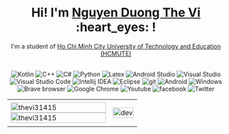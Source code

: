 <div align="center">
	<h1>Hi! I'm <a href="https://github.com/thevi31415">Nguyen Duong The Vi</a> :heart_eyes: !</h1>
	<div>I'm a student of <a href="https://hcmute.edu.vn/">Ho Chi Minh City University of Technology and Education (HCMUTE)</a> </div>
	<br />
	<p>
 
  <img alt="Kotlin" src="https://img.shields.io/badge/-Kotlin-6C3FD2?style=flat-square&logo=kotlin&logoColor=white" /> 

  
  <img alt="C++" src="https://img.shields.io/badge/-C%2B%2B-2088FF?style=flat-square&logo=C%2B%2B&logoColor=white" />
  <img alt="C#" src="https://img.shields.io/badge/-Csharp-A177DC?style=flat-square&logo=csharp&logoColor=white" />
  <img alt="Python" src="https://img.shields.io/badge/-Python-FFD550?style=flat-square&logo=python&logoColor=white" />
  <img alt="Latex" src="https://img.shields.io/badge/-Latex-028181?style=flat-square&logo=latex&logoColor=white" />
  
  <img alt="Android Studio" src="https://img.shields.io/badge/-Android%20Studio-3DDC84?style=flat-square&logo=Android%20Studio&logoColor=white" />
  <img alt="Visual Studio" src="https://img.shields.io/badge/-Visual%20Studio-B179F1?style=flat-square&logo=visual%20studio&logoColor=white" />
  <img alt="Visual Studio Code" src="https://img.shields.io/badge/-Visual%20Studio%20Code-1FA0F1?style=flat-square&logo=visual%20studio%20code&logoColor=white" />
  
  <img alt="Intellij IDEA" src="https://img.shields.io/badge/-Intellij%20IDEA-FE2C5C?style=flat-square&logo=intellij%20IDEA&logoColor=white" />
		<img alt="Eclipse" src="https://img.shields.io/badge/-Eclipse-F99501?style=flat-square&logo=eclipse&logoColor=white" />
		<img alt="git" src="https://img.shields.io/badge/-Git-F05032?style=flat-square&logo=git&logoColor=white" />
		  <img alt="Android" src="https://img.shields.io/badge/-Android-00DD67?style=flat-square&logo=android&logoColor=white" />
  <img alt="Windows" src="https://img.shields.io/badge/-Windows-0084DE?style=flat-square&logo=windows&logoColor=white" />
		
  <img alt="Brave browser" src="https://img.shields.io/badge/-Brave_Browser-FB542B?style=flat-square&logo=brave&logoColor=white" />
  <img alt="Google Chrome" src="https://img.shields.io/badge/-Google%20Chrome-DD3628?style=flat-square&logo=google%20chrome&logoColor=white" />
  <img alt="Youtube" src="https://img.shields.io/badge/-Youtube-FF0000?style=flat-square&logo=youtube&logoColor=white" />
   <img alt="facebook" src="https://img.shields.io/badge/-Facebook-1973EB?style=flat-square&logo=facebook&logoColor=white" />
   <img alt="Twitter" src="https://img.shields.io/badge/-Twitter-1E96E9?style=flat-square&logo=twitter&logoColor=white" />
</p>



<table style="width:100%;">
  <tr>
    <td>
      <img src="https://github-readme-stats.vercel.app/api/top-langs/?username=thevi31415&bg_color=FFFFFF00&text_color=179fa3&layout=compact&hide=CSS&langs_count=10&custom_title=Most%20Used%20Languages" alt="thevi31415" width="100%"/>
      <img src="https://github-readme-stats.vercel.app/api?username=thevi31415&bg_color=FFFFFF00&text_color=179fa3&show_icons=true&count_private=true&include_all_commits=true&custom_title=Nguyen%20Duong%20The%20Vi's%20GitHub%20Stats" alt="thevi31415" width="100%"/>
    </td>
    <td>
      <p align="center"> 
        <img src="https://cdn.dribbble.com/users/1059583/screenshots/4171367/coding-freak.gif" alt="dev" width="100%"/>
      </p>
    </td>
  </tr>
</table>

</div>


